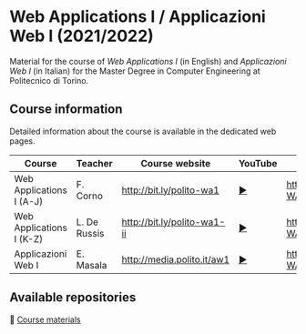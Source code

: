 # Web Applications I / Applicazioni Web I (2021/2022)

Material for the course of _Web Applications I_ (in English) and _Applicazioni Web I_ (in Italian) for the Master Degree in Computer Engineering at Politecnico di Torino.

## Course information

Detailed information about the course is available in the dedicated web pages.

| Course | Teacher | Course website | YouTube | GitHub |
|----------|-------|---------|---------|--------|
| Web Applications I (A-J)| F. Corno | <http://bit.ly/polito-wa1> | [:arrow_forward:](https://youtube.com/playlist?list=PLqRTLlwsxDL8LogzYk6FrGEM20us5Wkzh) | <https://github.com/polito-WA1-AW1-2022> |
| Web Applications I (K-Z) |  L. De Russis | <http://bit.ly/polito-wa1-ii> | [:arrow_forward:](https://www.youtube.com/playlist?list=PLs7DWGc_wmwQJhmKEK2v8JbjbJSklv12O)  | <https://github.com/polito-WA1-AW1-2022> |
| Applicazioni Web I  | E. Masala | <http://media.polito.it/aw1> | [:arrow_forward:]() | <https://github.com/polito-WA1-AW1-2022> |

## Available repositories

:blue_book: [Course materials](https://github.com/polito-WA1-AW1-2022/materials)
